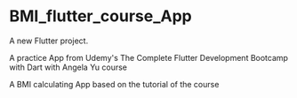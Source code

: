 # BMI_flutter_course_App

A new Flutter project.

A practice App from Udemy's The Complete Flutter Development Bootcamp with Dart with Angela Yu course

A BMI calculating App based on the tutorial of the course
